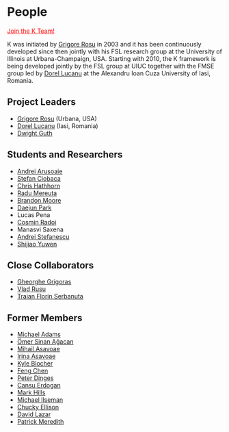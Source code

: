 # People

<a style="color:red" href="./join_team.md">Join the K Team!</a>

K was initiated by [Grigore Rosu](./people/grigore_rosu.md) in 2003 and it has been continuously developed since then jointly with his FSL research group at the University of Illinois at Urbana-Champaign, USA. Starting with 2010, the K framework is being developed jointly by the FSL group at UIUC together with the FMSE group led by [Dorel Lucanu](./people/dorel_lucanu.md) at the Alexandru Ioan Cuza University of Iasi, Romania.

## Project Leaders

- [Grigore Rosu](./people/grigore_rosu.md) (Urbana, USA)
- [Dorel Lucanu](./people/dorel_lucanu.md) (Iasi, Romania)
- [Dwight Guth](https://runtimeverification.com/team/#dwight-guth)

## Students and Researchers

- [Andrei Arusoaie](./people/andrei_arusoaie.md)
- [Stefan Ciobaca](http://thor.info.uaic.ro/~stefan.ciobaca)
- [Chris Hathhorn](https://runtimeverification.com/team/#chris-hathhorn)
- [Radu Mereuta](./people/radu_mereuta.md)
- [Brandon Moore](http://fsl.cs.uiuc.edu/index.php/Brandon_Moore)
- [Daejun Park](https://runtimeverification.com/team/#daejun-park)
- Lucas Pena
- [Cosmin Radoi](http://cosmin.radoi.net/)
- Manasvi Saxena
- [Andrei Stefanescu](http://fsl.cs.uiuc.edu/index.php/Andrei_Stefanescu)
- [Shijiao Yuwen](http://fsl.cs.illinois.edu/index.php/Shijiao_Yuwen)

## Close Collaborators

- [Gheorghe Grigoras](./people/andrei_stefanescu.md)
- [Vlad Rusu](./people/vlad_rusu.md)
- [Traian Florin Serbanuta](./people/traian_florin_serbanuta.md)

## Former Members

- [Michael Adams](./people/michael_adams.md)
- [Ömer Sinan Ağacan](./people/omer_sinan_agacan.md)
- [Mihail Asavoae](./people/mihail_asavoae.md)
- [Irina Asavoae](./people/irina_asavoae.md)
- [Kyle Blocher](./people/kyle_blocher.md)
- [Feng Chen](./people/feng_chen.md)
- [Peter Dinges](./people/peter_dinges.md)
- [Cansu Erdogan](http://fsl.cs.uiuc.edu/index.php/Cansu_Erdogan)
- [Mark Hills](./people/mark_hills.md)
- [Michael Ilseman](./people/michael_ilseman.md)
- [Chucky Ellison](./people/chucky_ellison.md)
- [David Lazar](./people/david_lazar.md)
- [Patrick Meredith](http://fsl.cs.uiuc.edu/index.php/Patrick_Meredith)
